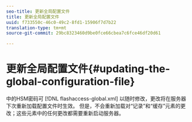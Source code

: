```yaml
---
seo-title: 更新全局配置文件
title: 更新全局配置文件
uuid: f733550c-46c0-49c2-8fd1-15906f7d7b22
translation-type: tm+mt
source-git-commit: 29bc8323460d9be0fce66cbea7c6fce46df20d61

---
```



# 更新全局配置文件{#updating-the-global-configuration-file}

中的HSM密码可 [!DNL flashaccess-global.xml] 以随时修改，更改将在服务器下次重新加载配置文件时生效。 但是，不会重新加载对“记录”和“缓存”元素的更改；这些元素中的任何更改都需要重新启动服务器。
